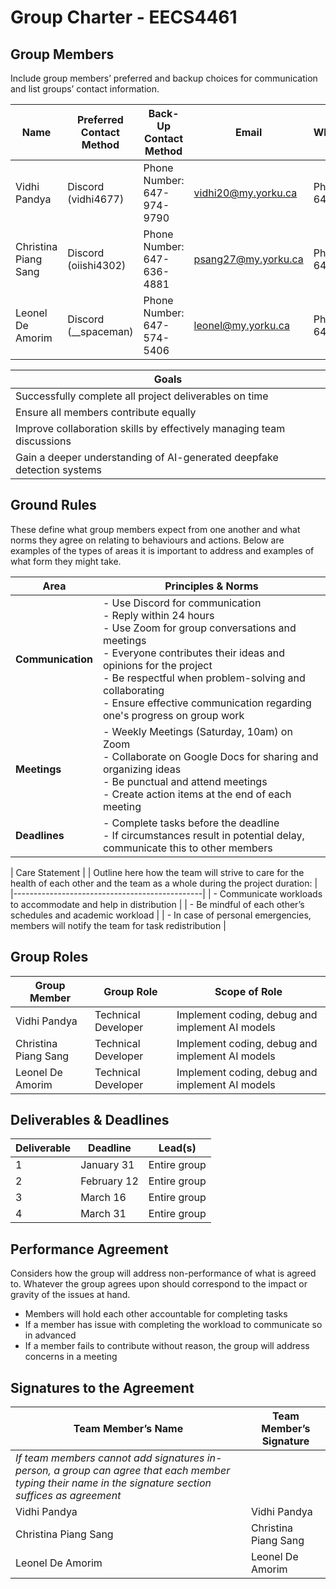 # Group Charter - EECS4461  

## Group Members  
Include group members’ preferred and backup choices for communication and list groups’ contact information.  

| Name                | Preferred Contact Method | Back-Up Contact Method | Email                  | WhatsApp/Phone       |
|---------------------|------------------------|------------------------|------------------------|----------------------|
| Vidhi Pandya       | Discord (vidhi4677)     | Phone Number: 647-974-9790 | vidhi20@my.yorku.ca   | Phone Number: 647-974-9790 |
| Christina Piang Sang | Discord (oiishi4302)   | Phone Number: 647-636-4881 | psang27@my.yorku.ca   | Phone Number: 647-636-4881 |
| Leonel De Amorim   | Discord (__spaceman)   | Phone Number: 647-574-5406 | leonel@my.yorku.ca   | Phone Number: 647-574-5406 |

| Goals |
|-----------------------------------------------|
| Successfully complete all project deliverables on time |
| Ensure all members contribute equally |
| Improve collaboration skills by effectively managing team discussions |
| Gain a deeper understanding of AI-generated deepfake detection systems |

## Ground Rules
These define what group members expect from one another and what norms they agree on relating to behaviours and actions. Below are examples of the types of areas it is important to address and examples of what form they might take.

| Area         | Principles & Norms |
|-------------|--------------------|
| **Communication** | - Use Discord for communication  <br> - Reply within 24 hours  <br> - Use Zoom for group conversations and meetings  <br> - Everyone contributes their ideas and opinions for the project  <br> - Be respectful when problem-solving and collaborating  <br> - Ensure effective communication regarding one's progress on group work |
| **Meetings** | - Weekly Meetings (Saturday, 10am) on Zoom  <br> - Collaborate on Google Docs for sharing and organizing ideas  <br> - Be punctual and attend meetings  <br> - Create action items at the end of each meeting |
| **Deadlines** | - Complete tasks before the deadline  <br> - If circumstances result in potential delay, communicate this to other members |

| Care Statement |
| Outline here how the team will strive to care for the health of each other and the team as a whole during the project duration: |
|-----------------------------------------------|
| - Communicate workloads to accommodate and help in distribution |
| - Be mindful of each other’s schedules and academic workload |
| - In case of personal emergencies, members will notify the team for task redistribution |

## Group Roles  
| Group Member         | Group Role          | Scope of Role                                      |
|----------------------|--------------------|---------------------------------------------------|
| Vidhi Pandya        | Technical Developer | Implement coding, debug and implement AI models  |
| Christina Piang Sang | Technical Developer | Implement coding, debug and implement AI models  |
| Leonel De Amorim    | Technical Developer | Implement coding, debug and implement AI models  |

## Deliverables & Deadlines
| Deliverable | Deadline   | Lead(s)       |
|------------|-----------|--------------|
| 1          | January 31  | Entire group |
| 2          | February 12 | Entire group |
| 3          | March 16    | Entire group |
| 4          | March 31    | Entire group |

## Performance Agreement
Considers how the group will address non-performance of what is agreed to. Whatever the group agrees upon should correspond to the impact or gravity of the issues at hand.
- Members will hold each other accountable for completing tasks
- If a member has issue with completing the workload to communicate so in advanced
- If a member fails to contribute without reason, the group will address concerns in a meeting


## Signatures to the Agreement
| Team Member’s Name      | Team Member’s Signature      |
|------------------------|----------------------------|
| *If team members cannot add signatures in-person, a group can agree that each member typing their name in the signature section suffices as agreement* | |
| Vidhi Pandya          | Vidhi Pandya               |
| Christina Piang Sang  | Christina Piang Sang       |
| Leonel De Amorim      | Leonel De Amorim           |

